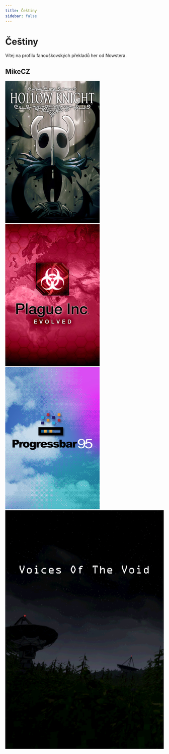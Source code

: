 ```yaml
---
title: Češtiny
sidebar: false
---
```


# Češtiny
Vítej na profilu fanouškovských překladů her od Nowstera.

<div class="status">

## MikeCZ
[![Foo](./public/hollow.jpg)](readme/hollow.md)
[![Foo](./public/plague.jpg)](readme/plague.md)
[![Foo](./public/progress.jpg)](readme/progressbar95.md)
[![Foo](./public/voice.png)](readme/VotV.md)

</div>
